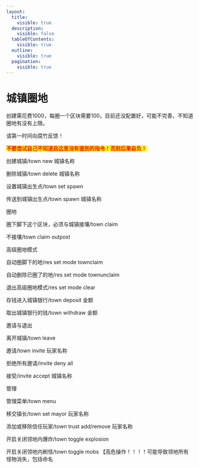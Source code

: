 ```yaml
---
layout:
  title:
    visible: true
  description:
    visible: false
  tableOfContents:
    visible: true
  outline:
    visible: true
  pagination:
    visible: true
---
```


# 城镇圈地

创建需花费1000，每圈一个区块需要100，目前还没配置好，可能不完善，不知道圈地有没有上限。

请第一时间向腐竹反馈！



<mark style="color:red;">**不要尝试自己不知道且这里没有提到的指令！否则后果自负！**</mark>



创建城镇/town new 城镇名称

删除城镇/town delete 城镇名称

设置城镇出生点/town set spawn

传送到城镇出生点/town spawn 城镇名称



圈地

圈下脚下这个区块，必须与城镇接壤/town claim

不接壤/town claim outpost

高级圈地模式

自动圈脚下的地/res set mode townclaim

自动删除已圈了的地/res set mode townunclaim

退出高级圈地模式/res set mode clear



存钱进入城镇银行/town deposit 金额

取出城镇银行的钱/town withdraw 金额



邀请与退出

离开城镇/town leave

邀请/town invite 玩家名称

拒绝所有邀请/invite deny all

接受/invite accept 城镇名称



管理

管理菜单/town menu

移交镇长/town set mayor 玩家名称

添加或移除信任玩家/town trust add/remove 玩家名称

开启关闭领地内爆炸/town toggle explosion

开启关闭领地内刷怪/town toggle mobs   【高危操作！！！！可能导致领地所有怪物消失，包括命名
